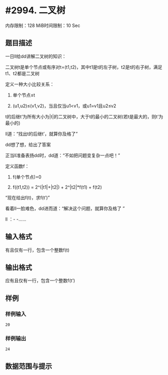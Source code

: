 # #2994. 二叉树

内存限制：128 MiB时间限制：10 Sec

## 题目描述

一日ll给dd讲解二叉树的知识：

二叉树t是单个节点或有序对t=(t1,t2)，其中t1是t的左子树，t2是t的右子树，满足t1、t2都是二叉树

定义一种大小比较关系：

1. 单个节点&le;t

2. (u1,u2)&le;(v1,v2)，当且仅当u1<v1，或u1=v1且u2&le;v2

t的后继t&rsquo;为所有大小为|t|的二叉树中，大于t的最小的二叉树(若t是最大的，则t&rsquo;为最小的)

ll道：&ldquo;找出t的后继t&rsquo;，就算你及格了&rdquo;

dd想了想，给出了答案

正当ll准备表扬dd时，dd道：&ldquo;不如把问题变复杂一点吧！&rdquo;

定义函数f：

1. f(单个节点)=0

2. f((t1,t2)) = 2^(|t1|+|t2|) + 2^|t2|*f(t1) + f(t2)

&ldquo;现在给出f(t)，求f(t&rsquo;)&rdquo;

看着ll一脸难色，dd进而道：&ldquo;解决这个问题，就算你及格了 &rdquo;

ll ：- -......

 

## 输入格式

有且仅有一行，包含一个整数f(t)

## 输出格式

应有且仅有一行，包含一个整数f(t&rsquo;)

## 样例

### 样例输入

    
    
    20
    
    

### 样例输出

    
    24
    

## 数据范围与提示
